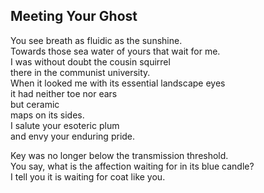 Meeting Your Ghost
------------------
You see breath as fluidic as the sunshine.  
Towards those sea water of yours that wait for me.  
I was without doubt the cousin squirrel  
there in the communist university.  
When it looked me with its essential landscape eyes  
it had neither toe nor ears  
but ceramic  
maps on its sides.  
I salute your esoteric plum  
and envy your enduring pride.  
  
Key was no longer below the transmission threshold.  
You say, what is the affection waiting for in its blue candle?  
I tell you it is waiting for coat like you.  
